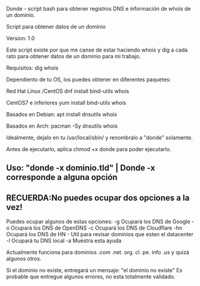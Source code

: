 Donde - script bash para obtener registros DNS e información de whois de un dominio.

Script para obtener datos de un dominio

Version: 1.0

Este script existe por que me canse de estar haciendo whois y dig a cada rato para obtener datos de un dominio para mi trabajo. 

Requisitos:
dig
whois

Dependiento de tu OS, los puedes obtener en diferentes paquetes:

Red Hat Linux /CentOS
dnf install bind-utils whois

CentOS7 e inferiores
yum install bind-utils whois

Basados en Debian:
apt install dnsutils whois

Basados en Arch:
pacman -Sy dnsutils whois

Idealmente, dejalo en tu /usr/local/sbin/ y renombralo a "donde" solamente. 

Antes de ejecutarlo, aplica chmod +x donde para poder ejecutarlo.

Uso: "donde -x dominio.tld" | Donde -x corresponde a alguna opción
--------------------------------------------------------------------------
RECUERDA:No puedes ocupar dos opciones a la vez!
--------------------------------------------------------------------------
Puedes ocupar algunos de estas opciones:
-g Ocupará los DNS de Google
-o Ocupará los DNS de OpenDNS
-c Ocupará los DNS de Cloudflare
-hn Ocupará los DNS de HN - Util para revisar dominios que esten el datacenter
-l Ocupará tu DNS local
-a Muestra esta ayuda

Actualmente funciona para dominios .com .net. org. cl. pe. info .us y quizá algunos otros.

Si el dominio no existe, entregará un mensaje: "el dominio no existe"
Es probable que entregue algunos errores, no esta totalmente validado.
